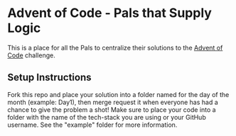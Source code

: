 # Advent of Code - Pals that Supply Logic

This is a place for all the Pals to centralize their solutions to the [Advent of Code](https://adventofcode.com/) challenge.

## Setup Instructions

Fork this repo and place your solution into a folder named for the day of the month (example: Day1), then merge request it when everyone has had a chance to give the problem a shot!
Make sure to place your code into a folder with the name of the tech-stack you are using or your GitHub username. See the "example" folder for more information.

